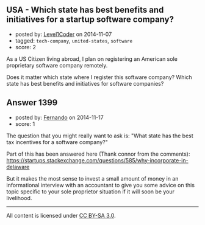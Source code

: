 ## USA - Which state has best benefits and initiatives for a startup software company?

- posted by: [Level1Coder](https://stackexchange.com/users/83946/level1coder) on 2014-11-07
- tagged: `tech-company`, `united-states`, `software`
- score: 2

As a US Citizen living abroad, I plan on registering an American sole proprietary software company remotely.

Does it matter which state where I register this software company?
Which state has best benefits and initiatives for software companies?


## Answer 1399

- posted by: [Fernando](https://stackexchange.com/users/5092626/fernando) on 2014-11-17
- score: 1

The question that you might really want to ask is: "What state has the best tax incentives for a software company?"

Part of this has been answered here (Thank connor from the comments):
https://startups.stackexchange.com/questions/585/why-incorporate-in-delaware

But it makes the most sense to invest a small amount of money in an informational interview with an accountant to give you some advice on this topic specific to your sole proprietor situation if it will soon be your livelihood.



---

All content is licensed under [CC BY-SA 3.0](https://creativecommons.org/licenses/by-sa/3.0/).
